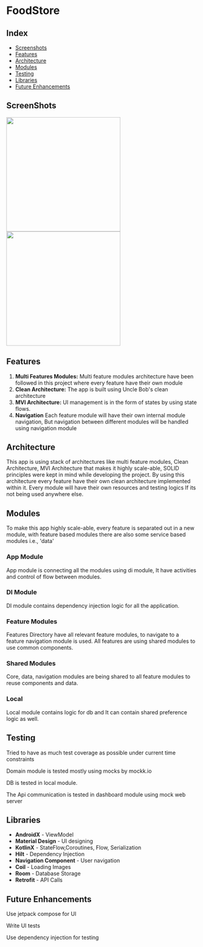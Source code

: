# FoodStore

## Index

- [Screenshots](#screenshots)
- [Features](#features)
- [Architecture](#architecture)
- [Modules](#modules)
- [Testing](#testing)
- [Libraries](#libraries)
- [Future Enhancements](#future-enhancements)


## ScreenShots
<img src="screenshots/product_list.png" width=300> <img src="screenshots/product_details.png" width=300>


## Features

1. **Multi Features Modules:** Multi feature modules architecture have been followed in this project where every feature have their own module
2. **Clean Architecture:** The app is built using Uncle Bob's clean architecture
3. **MVI Architecture:** UI management is in the form of states by using state flows.
4. **Navigation** Each feature module will have their own internal module navigation, But navigation
   between different modules will be handled using navigation module

## Architecture

This app is using stack of architectures like multi feature modules, Clean Architecture, MVI
Architecture that makes it highly scale-able, SOLID principles were kept in mind while developing the
project. By using this architecture every feature have their own clean architecture implemented
within it. Every module will have their own resources and testing logics If its not being used
anywhere else.

## Modules

To make this app highly scale-able, every feature is separated out in a new module, with feature
based modules there are also some service based modules i.e., 'data'

### App Module

App module is connecting all the modules using di module, It have activities and control of flow
between modules.

### DI Module

DI module contains dependency injection logic for all the application.

### Feature Modules

Features Directory have all relevant feature modules, to navigate to a feature navigation module is
used. All features are using shared modules to use common components.

### Shared Modules

Core, data, navigation modules are being shared to all feature modules to reuse components and data.

### Local

Local module contains logic for db and It can contain shared preference logic as well.

## Testing

Tried to have as much test coverage as possible under current time constraints

Domain module is tested mostly using mocks by mockk.io

DB is tested in local module.

The Api communication is tested in dashboard module using mock web server

## Libraries

- **AndroidX** - ViewModel
- **Material Design** - UI designing
- **KotlinX** - StateFlow,Coroutines, Flow, Serialization
- **Hilt** - Dependency Injection
- **Navigation Component** - User navigation
- **Coil** - Loading Images
- **Room** - Database Storage
- **Retrofit** - API Calls

## Future Enhancements

Use jetpack compose for UI

Write UI tests

Use dependency injection for testing
